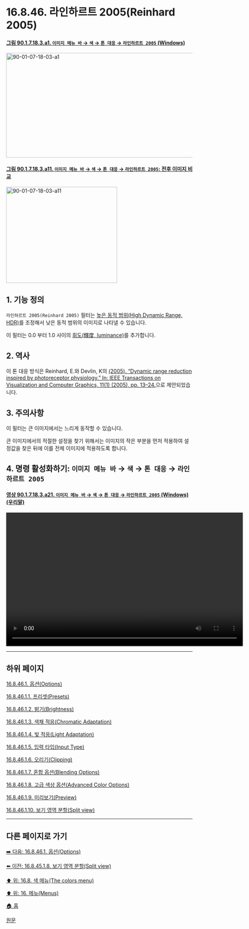 # 16.8.46. 라인하르트 2005(Reinhard 2005)

<a id="90-01-07-18-03-a1"></a>

#### [그림 90.1.7.18.3.a1. `이미지 메뉴 바` → `색` → `톤 대응` → `라인하르트 2005` (Windows)](./90-01-07-18-03-reinhard_2005.md#90-01-07-18-03-a1)
<img width="507" height="282" alt="90-01-07-18-03-a1" src="https://github.com/user-attachments/assets/ae5f8dbd-a770-4061-b22e-36db290abed7" />

<a id="90-01-07-18-03-a11"></a>

#### [그림 90.1.7.18.3.a11. `이미지 메뉴 바` → `색` → `톤 대응` → `라인하르트 2005`: 전후 이미지 비교](./90-01-07-18-03-reinhard_2005.md#90-01-07-18-03-a11)
<img width="300" height="259" alt="90-01-07-18-03-a11" src="https://github.com/user-attachments/assets/81644dfb-e10c-4404-a56f-51e40bedcd6b" />

<a id="16-08-46-s1"></a>

## 1. 기능 정의
`라인하르트 2005(Reinhard 2005)` 필터는 [높은 동적 범위(High Dynamic Range, HDR)](./19-glossaryx-high_dynamic_range.md)를 조정해서 낮은 동적 범위의 이미지로 나타낼 수 있습니다.

이 필터는 0.0 부터 1.0 사이의 [휘도(輝度, luminance)](./19-glossaryx-luminance.md)를 추가합니다.

<a id="16-08-46-s2"></a>

## 2. 역사
이 톤 대응 방식은 Reinhard, E.와 Devlin, K의 [(2005). “Dynamic range reduction inspired by photoreceptor physiology.” In: IEEE Transactions on Visualization and Computer Graphics, 11(1) (2005), pp. 13–24.](https://www.researchgate.net/publication/8100146_Dynamic_Range_Reduction_Inspired_by_Photoreceptor_Physiology)으로 제안되었습니다.

<a id="16-08-46-s3"></a>

## 3. 주의사항
이 필터는 큰 이미지에서는 느리게 동작할 수 있습니다.

큰 이미지에서의 적절한 설정을 찾기 위해서는 이미지의 작은 부분을 먼저 적용하여 설정값을 찾은 뒤에 이를 전체 이미지에 적용하도록 합니다.

<a id="16-08-46-s4"></a>

## 4. 명령 활성화하기: `이미지 메뉴 바` → `색` → `톤 대응` → `라인하르트 2005`

<a id="90-01-07-18-03-a21"></a>

#### [영상 90.1.7.18.3.a21. `이미지 메뉴 바` → `색` → `톤 대응` → `라인하르트 2005` (Windows) (우리말)](./90-01-07-18-03-reinhard_2005.md#90-01-07-18-03-a21)
<video controls="controls" width="640" height="360" src="https://github.com/user-attachments/assets/ca3027f6-cd31-4e70-b47b-438f5ce0c55f"></video>

***

## 하위 페이지

[16.8.46.1. 옵션(Options)](./16-08-46-01-00-options.md)

[16.8.46.1.1. 프리셋(Presets)](./16-08-46-01-01-presets.md)

[16.8.46.1.2. 밝기(Brightness)](./16-08-46-01-02-brightness.md)

[16.8.46.1.3. 색채 적응(Chromatic Adaptation)](./16-08-46-01-03-chromatic_adaptation.md)

[16.8.46.1.4. 빛 적응(Light Adaptation)](./16-08-46-01-04-light_adaptation.md)

[16.8.46.1.5. 입력 타입(Input Type)](./16-08-46-01-05-input_type.md)

[16.8.46.1.6. 오리기(Clipping)](./16-08-46-01-06-clipping.md)

[16.8.46.1.7. 혼합 옵션(Blending Options)](./16-08-46-01-07-blending_options.md)

[16.8.46.1.8. 고급 색상 옵션(Advanced Color Options)](./16-08-46-01-08-advanced_color_options.md)

[16.8.46.1.9. 미리보기(Preview)](./16-08-46-01-09-preview.md)

[16.8.46.1.10. 보기 영역 분할(Split view)](./16-08-46-01-10-split_view.md)

***

## 다른 페이지로 가기

[➡️ 다음: 16.8.46.1. 옵션(Options)](./16-08-46-01-00-options.md)

[⬅️ 이전: 16.8.45.1.8. 보기 영역 분할(Split view)](./16-08-45-01-08-split_view.md)

[⬆️ 위: 16.8. 색 메뉴(The colors menu)](./16-08-00-the-colors-menu.md)

[⬆️ 위: 16. 메뉴(Menus)](./16-00-menus.md)

[🏠 홈](./00-home.md)

[원문](https://docs.gimp.org/2.10/ko/gimp-filter-reinhard-2005.html)